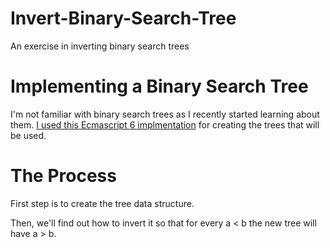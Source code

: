 # Invert-Binary-Search-Tree
An exercise in inverting binary search trees

# Implementing a Binary Search Tree

I'm not familiar with binary search trees as I recently started learning about them. [I used this Ecmascript 6 implmentation](https://codepen.io/david_i_smith/pen/egbJjQ) for creating the trees that will be used.

# The Process

First step is to create the tree data structure.

Then, we'll find out how to invert it so that for every a < b the new tree will have a > b.
